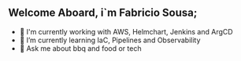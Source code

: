 ## Welcome Aboard, i`m Fabricio Sousa;


- 🔭 I'm currently working with AWS, Helmchart, Jenkins and ArgCD
- 🌱 I’m currently learning IaC, Pipelines and Observability
- 💬 Ask me about bbq and food or tech





